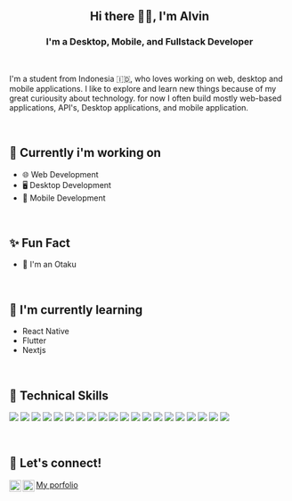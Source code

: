 <h2 align="center"> Hi there 👋👋, I'm Alvin </h2>


<h3 align="center">I'm a Desktop, Mobile, and Fullstack Developer</h3>

<br>

<p>I'm a student from Indonesia 🇮🇩, who loves working on web, desktop and mobile applications. I like to explore and learn new things because of my great curiousity about technology. for now I often build mostly web-based applications, API's, Desktop applications, and mobile application.</p>

<br>

## 🎯 Currently i'm working on
- 🌐 Web Development
- 🖥️ Desktop Development
- 📱 Mobile Development

<br>

## ✨ Fun Fact
- 🤡  I'm an Otaku

<br>

## 🌱 I'm currently learning
- React Native
- Flutter
- Nextjs

<br>

## 💼 Technical Skills
![](https://img.shields.io/badge/Code-React-informational?style=flat&logo=react&color=61DAFB)
![](https://img.shields.io/badge/Code-Nextjs-informational?style=flat&logo=Next.js&color=000000)
![](https://img.shields.io/badge/Code-JavaScript-informational?style=flat&logo=JavaScript&color=F7DF1E)
![](https://img.shields.io/badge/Code-HTML5-informational?style=flat&logo=HTML5&color=E34F26)
![](https://img.shields.io/badge/Code-PostgreSQL-informational?style=flat&logo=PostgreSQL&color=336791)
![](https://img.shields.io/badge/Code-SQLite-informational?style=flat&logo=SQLite&color=003B57)
![](https://img.shields.io/badge/Code-Python-informational?style=flat&logo=Python&color=3776AB)
![](https://img.shields.io/badge/Code-Django-informational?style=flat&logo=Django&color=092E20)
![](https://img.shields.io/badge/Code-Express-informational?style=flat&logo=Express&color=000000)
![](https://img.shields.io/badge/Code-Flutter-informational?style=flat&logo=Flutter&color=02569B)
![](https://img.shields.io/badge/Style-CSS3-informational?style=flat&logo=CSS3&color=1572B6)
![](https://img.shields.io/badge/Style-Tailwind-informational?style=flat&logo=TailwindCSS&color=06B6D4)
![](https://img.shields.io/badge/Style-FramerMotion-informational?style=flat&logo=Framer&color=0055FF)
![](https://img.shields.io/badge/Tools-Figma-informational?style=flat&logo=Figma&color=F24E1E)
![](https://img.shields.io/badge/Tools-NPM-informational?style=flat&logo=NPM&color=CB3837)
![](https://img.shields.io/badge/Tools-PyPI-informational?style=flat&logo=PyPI&color=3775A9)
![](https://img.shields.io/badge/Tools-Yarn-informational?style=flat&logo=Yarn&color=2C8EBB)
![](https://img.shields.io/badge/Tools-Git-informational?style=flat&logo=Git&color=F05032)
![](https://img.shields.io/badge/Tools-GitHub-informational?style=flat&logo=GitHub&color=181717)
![](https://img.shields.io/badge/Tools-Vercel-informational?style=flat&logo=Vercel&color=000000)

<br>
    
## 🤝 Let's connect!
<a href="https://alvinsetya.my.id">My porfolio</a>
<a href="https://www.linkedin.com/in/alvin-setya-3b23511b6"><img align="left" src="https://raw.githubusercontent.com/yushi1007/yushi1007/main/images/linkedin.svg" alt="Alvin | LinkedIn" width="21px"/></a>
<a href="https://www.instagram.com/alvinsetya__p/"><img align="left" src="https://raw.githubusercontent.com/yushi1007/yushi1007/main/images/instagram.svg" alt="Alvin | Instagram" width="21px"/></a>
